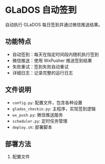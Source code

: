 # GLaDOS 自动签到

自动执行 GLaDOS 每日签到并通过微信推送结果。

## 功能特点

- 自动签到：每天在指定时间段内随机执行签到
- 微信推送：使用 WxPusher 推送签到结果
- 失败重试：签到失败自动重试
- 详细日志：记录完整的运行日志

## 文件说明

- `config.py`: 配置文件，包含各种设置
- `glados_checkin.py`: 主程序，实现签到逻辑
- `wx_push.py`: 微信推送服务
- `scheduler.py`: 定时任务管理
- `deploy.sh`: 部署脚本

## 部署方法

1. 配置文件 